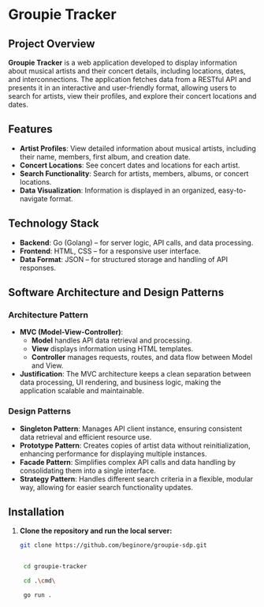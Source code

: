 # Groupie Tracker

## Project Overview
**Groupie Tracker** is a web application developed to display information about musical artists and their concert details, including locations, dates, and interconnections. The application fetches data from a RESTful API and presents it in an interactive and user-friendly format, allowing users to search for artists, view their profiles, and explore their concert locations and dates.

## Features
- **Artist Profiles**: View detailed information about musical artists, including their name, members, first album, and creation date.
- **Concert Locations**: See concert dates and locations for each artist.
- **Search Functionality**: Search for artists, members, albums, or concert locations.
- **Data Visualization**: Information is displayed in an organized, easy-to-navigate format.

## Technology Stack
- **Backend**: Go (Golang) – for server logic, API calls, and data processing.
- **Frontend**: HTML, CSS – for a responsive user interface.
- **Data Format**: JSON – for structured storage and handling of API responses.

## Software Architecture and Design Patterns
### Architecture Pattern
- **MVC (Model-View-Controller)**: 
  - **Model** handles API data retrieval and processing.
  - **View** displays information using HTML templates.
  - **Controller** manages requests, routes, and data flow between Model and View.
- **Justification**: The MVC architecture keeps a clean separation between data processing, UI rendering, and business logic, making the application scalable and maintainable.

### Design Patterns
- **Singleton Pattern**: Manages API client instance, ensuring consistent data retrieval and efficient resource use.
- **Prototype Pattern**: Creates copies of artist data without reinitialization, enhancing performance for displaying multiple instances.
- **Facade Pattern**: Simplifies complex API calls and data handling by consolidating them into a single interface.
- **Strategy Pattern**: Handles different search criteria in a flexible, modular way, allowing for easier search functionality updates.

## Installation
1. **Clone the repository and run the local server:**
   ```bash
   git clone https://github.com/beginore/groupie-sdp.git


    cd groupie-tracker

    cd .\cmd\

    go run .
    ```
